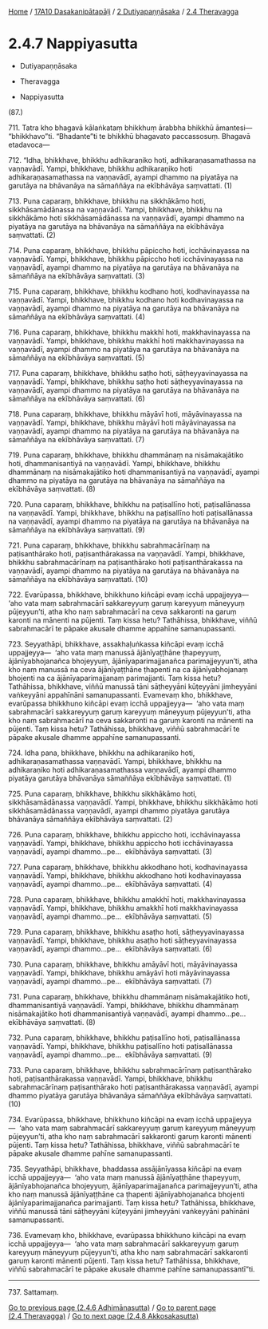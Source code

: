 
[Home](/) / [17A10 Dasakanipātapāḷi](../../../17A10.md) / [2 Dutiyapaṇṇāsaka](../../2.md) / [2.4 Theravagga](../2.4.md)

# 2.4.7 Nappiyasutta

* Dutiyapaṇṇāsaka

* Theravagga

* Nappiyasutta

(87.)

711\. Tatra kho bhagavā kālaṅkataṃ bhikkhuṃ ārabbha bhikkhū āmantesi—  “bhikkhavo”ti. “Bhadante”ti te bhikkhū bhagavato paccassosuṃ. Bhagavā etadavoca—

712\. “Idha, bhikkhave, bhikkhu adhikaraṇiko hoti, adhikaraṇasamathassa na vaṇṇavādī. Yampi, bhikkhave, bhikkhu adhikaraṇiko hoti adhikaraṇasamathassa na vaṇṇavādī, ayampi dhammo na piyatāya na garutāya na bhāvanāya na sāmaññāya na ekībhāvāya saṃvattati. (1)

713\. Puna caparaṃ, bhikkhave, bhikkhu na sikkhākāmo hoti, sikkhāsamādānassa na vaṇṇavādī. Yampi, bhikkhave, bhikkhu na sikkhākāmo hoti sikkhāsamādānassa na vaṇṇavādī, ayampi dhammo na piyatāya na garutāya na bhāvanāya na sāmaññāya na ekībhāvāya saṃvattati. (2)

714\. Puna caparaṃ, bhikkhave, bhikkhu pāpiccho hoti, icchāvinayassa na vaṇṇavādī. Yampi, bhikkhave, bhikkhu pāpiccho hoti icchāvinayassa na vaṇṇavādī, ayampi dhammo na piyatāya na garutāya na bhāvanāya na sāmaññāya na ekībhāvāya saṃvattati. (3)

715\. Puna caparaṃ, bhikkhave, bhikkhu kodhano hoti, kodhavinayassa na vaṇṇavādī. Yampi, bhikkhave, bhikkhu kodhano hoti kodhavinayassa na vaṇṇavādī, ayampi dhammo na piyatāya na garutāya na bhāvanāya na sāmaññāya na ekībhāvāya saṃvattati. (4)

716\. Puna caparaṃ, bhikkhave, bhikkhu makkhī hoti, makkhavinayassa na vaṇṇavādī. Yampi, bhikkhave, bhikkhu makkhī hoti makkhavinayassa na vaṇṇavādī, ayampi dhammo na piyatāya na garutāya na bhāvanāya na sāmaññāya na ekībhāvāya saṃvattati. (5)

717\. Puna caparaṃ, bhikkhave, bhikkhu saṭho hoti, sāṭheyyavinayassa na vaṇṇavādī. Yampi, bhikkhave, bhikkhu saṭho hoti sāṭheyyavinayassa na vaṇṇavādī, ayampi dhammo na piyatāya na garutāya na bhāvanāya na sāmaññāya na ekībhāvāya saṃvattati. (6)

718\. Puna caparaṃ, bhikkhave, bhikkhu māyāvī hoti, māyāvinayassa na vaṇṇavādī. Yampi, bhikkhave, bhikkhu māyāvī hoti māyāvinayassa na vaṇṇavādī, ayampi dhammo na piyatāya na garutāya na bhāvanāya na sāmaññāya na ekībhāvāya saṃvattati. (7)

719\. Puna caparaṃ, bhikkhave, bhikkhu dhammānaṃ na nisāmakajātiko hoti, dhammanisantiyā na vaṇṇavādī. Yampi, bhikkhave, bhikkhu dhammānaṃ na nisāmakajātiko hoti dhammanisantiyā na vaṇṇavādī, ayampi dhammo na piyatāya na garutāya na bhāvanāya na sāmaññāya na ekībhāvāya saṃvattati. (8)

720\. Puna caparaṃ, bhikkhave, bhikkhu na paṭisallīno hoti, paṭisallānassa na vaṇṇavādī. Yampi, bhikkhave, bhikkhu na paṭisallīno hoti paṭisallānassa na vaṇṇavādī, ayampi dhammo na piyatāya na garutāya na bhāvanāya na sāmaññāya na ekībhāvāya saṃvattati. (9)

721\. Puna caparaṃ, bhikkhave, bhikkhu sabrahmacārīnaṃ na paṭisanthārako hoti, paṭisanthārakassa na vaṇṇavādī. Yampi, bhikkhave, bhikkhu sabrahmacārīnaṃ na paṭisanthārako hoti paṭisanthārakassa na vaṇṇavādī, ayampi dhammo na piyatāya na garutāya na bhāvanāya na sāmaññāya na ekībhāvāya saṃvattati. (10)

722\. Evarūpassa, bhikkhave, bhikkhuno kiñcāpi evaṃ icchā uppajjeyya—  ‘aho vata maṃ sabrahmacārī sakkareyyuṃ garuṃ kareyyuṃ māneyyuṃ pūjeyyun’ti, atha kho naṃ sabrahmacārī na ceva sakkaronti na garuṃ karonti na mānenti na pūjenti. Taṃ kissa hetu? Tathāhissa, bhikkhave, viññū sabrahmacārī te pāpake akusale dhamme appahīne samanupassanti.

723\. Seyyathāpi, bhikkhave, assakhaḷuṅkassa kiñcāpi evaṃ icchā uppajjeyya—  ‘aho vata maṃ manussā ājānīyaṭṭhāne ṭhapeyyuṃ, ājānīyabhojanañca bhojeyyuṃ, ājānīyaparimajjanañca parimajjeyyun’ti, atha kho naṃ manussā na ceva ājānīyaṭṭhāne ṭhapenti na ca ājānīyabhojanaṃ bhojenti na ca ājānīyaparimajjanaṃ parimajjanti. Taṃ kissa hetu? Tathāhissa, bhikkhave, viññū manussā tāni sāṭheyyāni kūṭeyyāni jimheyyāni vaṅkeyyāni appahīnāni samanupassanti. Evamevaṃ kho, bhikkhave, evarūpassa bhikkhuno kiñcāpi evaṃ icchā uppajjeyya—  ‘aho vata maṃ sabrahmacārī sakkareyyuṃ garuṃ kareyyuṃ māneyyuṃ pūjeyyun’ti, atha kho naṃ sabrahmacārī na ceva sakkaronti na garuṃ karonti na mānenti na pūjenti. Taṃ kissa hetu? Tathāhissa, bhikkhave, viññū sabrahmacārī te pāpake akusale dhamme appahīne samanupassanti.

724\. Idha pana, bhikkhave, bhikkhu na adhikaraṇiko hoti, adhikaraṇasamathassa vaṇṇavādī. Yampi, bhikkhave, bhikkhu na adhikaraṇiko hoti adhikaraṇasamathassa vaṇṇavādī, ayampi dhammo piyatāya garutāya bhāvanāya sāmaññāya ekībhāvāya saṃvattati. (1)

725\. Puna caparaṃ, bhikkhave, bhikkhu sikkhākāmo hoti, sikkhāsamādānassa vaṇṇavādī. Yampi, bhikkhave, bhikkhu sikkhākāmo hoti sikkhāsamādānassa vaṇṇavādī, ayampi dhammo piyatāya garutāya bhāvanāya sāmaññāya ekībhāvāya saṃvattati. (2)

726\. Puna caparaṃ, bhikkhave, bhikkhu appiccho hoti, icchāvinayassa vaṇṇavādī. Yampi, bhikkhave, bhikkhu appiccho hoti icchāvinayassa vaṇṇavādī, ayampi dhammo…pe…  ekībhāvāya saṃvattati. (3)

727\. Puna caparaṃ, bhikkhave, bhikkhu akkodhano hoti, kodhavinayassa vaṇṇavādī. Yampi, bhikkhave, bhikkhu akkodhano hoti kodhavinayassa vaṇṇavādī, ayampi dhammo…pe…  ekībhāvāya saṃvattati. (4)

728\. Puna caparaṃ, bhikkhave, bhikkhu amakkhī hoti, makkhavinayassa vaṇṇavādī. Yampi, bhikkhave, bhikkhu amakkhī hoti makkhavinayassa vaṇṇavādī, ayampi dhammo…pe…  ekībhāvāya saṃvattati. (5)

729\. Puna caparaṃ, bhikkhave, bhikkhu asaṭho hoti, sāṭheyyavinayassa vaṇṇavādī. Yampi, bhikkhave, bhikkhu asaṭho hoti sāṭheyyavinayassa vaṇṇavādī, ayampi dhammo…pe…  ekībhāvāya saṃvattati. (6)

730\. Puna caparaṃ, bhikkhave, bhikkhu amāyāvī hoti, māyāvinayassa vaṇṇavādī. Yampi, bhikkhave, bhikkhu amāyāvī hoti māyāvinayassa vaṇṇavādī, ayampi dhammo…pe…  ekībhāvāya saṃvattati. (7)

731\. Puna caparaṃ, bhikkhave, bhikkhu dhammānaṃ nisāmakajātiko hoti, dhammanisantiyā vaṇṇavādī. Yampi, bhikkhave, bhikkhu dhammānaṃ nisāmakajātiko hoti dhammanisantiyā vaṇṇavādī, ayampi dhammo…pe…  ekībhāvāya saṃvattati. (8)

732\. Puna caparaṃ, bhikkhave, bhikkhu paṭisallīno hoti, paṭisallānassa vaṇṇavādī. Yampi, bhikkhave, bhikkhu paṭisallīno hoti paṭisallānassa vaṇṇavādī, ayampi dhammo…pe…  ekībhāvāya saṃvattati. (9)

733\. Puna caparaṃ, bhikkhave, bhikkhu sabrahmacārīnaṃ paṭisanthārako hoti, paṭisanthārakassa vaṇṇavādī. Yampi, bhikkhave, bhikkhu sabrahmacārīnaṃ paṭisanthārako hoti paṭisanthārakassa vaṇṇavādī, ayampi dhammo piyatāya garutāya bhāvanāya sāmaññāya ekībhāvāya saṃvattati. (10)

734\. Evarūpassa, bhikkhave, bhikkhuno kiñcāpi na evaṃ icchā uppajjeyya—  ‘aho vata maṃ sabrahmacārī sakkareyyuṃ garuṃ kareyyuṃ māneyyuṃ pūjeyyun’ti, atha kho naṃ sabrahmacārī sakkaronti garuṃ karonti mānenti pūjenti. Taṃ kissa hetu? Tathāhissa, bhikkhave, viññū sabrahmacārī te pāpake akusale dhamme pahīne samanupassanti.

735\. Seyyathāpi, bhikkhave, bhaddassa assājānīyassa kiñcāpi na evaṃ icchā uppajjeyya—  ‘aho vata maṃ manussā ājānīyaṭṭhāne ṭhapeyyuṃ, ājānīyabhojanañca bhojeyyuṃ, ājānīyaparimajjanañca parimajjeyyun’ti, atha kho naṃ manussā ājānīyaṭṭhāne ca ṭhapenti ājānīyabhojanañca bhojenti ājānīyaparimajjanañca parimajjanti. Taṃ kissa hetu? Tathāhissa, bhikkhave, viññū manussā tāni sāṭheyyāni kūṭeyyāni jimheyyāni vaṅkeyyāni pahīnāni samanupassanti.

736\. Evamevaṃ kho, bhikkhave, evarūpassa bhikkhuno kiñcāpi na evaṃ icchā uppajjeyya—  ‘aho vata maṃ sabrahmacārī sakkareyyuṃ garuṃ kareyyuṃ māneyyuṃ pūjeyyun’ti, atha kho naṃ sabrahmacārī sakkaronti garuṃ karonti mānenti pūjenti. Taṃ kissa hetu? Tathāhissa, bhikkhave, viññū sabrahmacārī te pāpake akusale dhamme pahīne samanupassantī”ti.

---

737\. Sattamaṃ.



[Go to previous page (2.4.6 Adhimānasutta)](2.4.6.md) / [Go to parent page (2.4 Theravagga)](../2.4.md) / [Go to next page (2.4.8 Akkosakasutta)](2.4.8.md)


